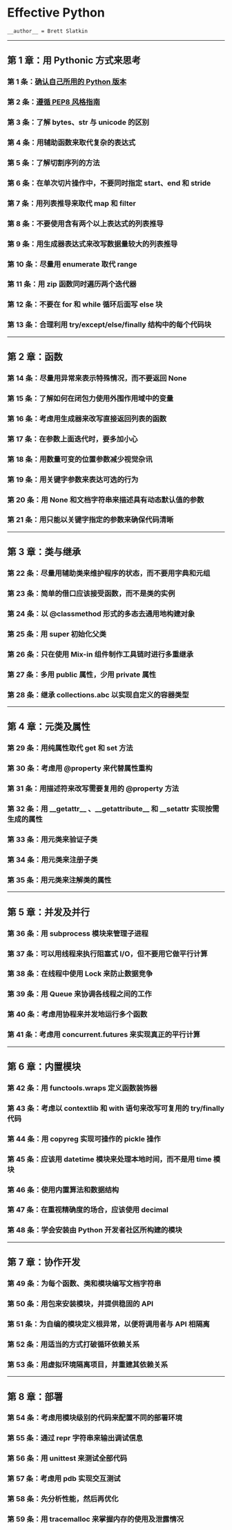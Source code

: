 # Effective Python

`__author__ = Brett Slatkin`

---

## 第 1 章：用 Pythonic 方式来思考

### 第 1 条：[确认自己所用的 Python 版本]()

### 第 2 条：[遵循 PEP8 风格指南]()

### 第 3 条：了解 bytes、str 与 unicode 的区别

### 第 4 条：用辅助函数来取代复杂的表达式

### 第 5 条：了解切割序列的方法

### 第 6 条：在单次切片操作中，不要同时指定 start、end 和 stride

### 第 7 条：用列表推导来取代 map 和 filter

### 第 8 条：不要使用含有两个以上表达式的列表推导

### 第 9 条：用生成器表达式来改写数据量较大的列表推导

### 第 10 条：尽量用 enumerate 取代 range

### 第 11 条：用 zip 函数同时遍历两个迭代器

### 第 12 条：不要在 for 和 while 循环后面写 else 块

### 第 13 条：合理利用 try/except/else/finally 结构中的每个代码块

---

## 第 2 章：函数

### 第 14 条：尽量用异常来表示特殊情况，而不要返回 None

### 第 15 条：了解如何在闭包力使用外围作用域中的变量

### 第 16 条：考虑用生成器来改写直接返回列表的函数

### 第 17 条：在参数上面迭代时，要多加小心

### 第 18 条：用数量可变的位置参数减少视觉杂讯

### 第 19 条：用关键字参数来表达可选的行为

### 第 20 条：用 None 和文档字符串来描述具有动态默认值的参数

### 第 21 条：用只能以关键字指定的参数来确保代码清晰

---

## 第 3 章：类与继承

### 第 22 条：尽量用辅助类来维护程序的状态，而不要用字典和元组

### 第 23 条：简单的借口应该接受函数，而不是类的实例

### 第 24 条：以 @classmethod 形式的多态去通用地构建对象

### 第 25 条：用 super 初始化父类

### 第 26 条：只在使用 Mix-in 组件制作工具链时进行多重继承

### 第 27 条：多用 public 属性，少用 private 属性

### 第 28 条：继承 collections.abc 以实现自定义的容器类型

---

## 第 4 章：元类及属性

### 第 29 条：用纯属性取代 get 和 set 方法

### 第 30 条：考虑用 @property 来代替属性重构

### 第 31 条：用描述符来改写需要复用的 @property 方法

### 第 32 条：用 \_\_getattr__ 、\_\_getattribute__  和 \_\_setattr 实现按需生成的属性

### 第 33 条：用元类来验证子类

### 第 34 条：用元类来注册子类

### 第 35 条：用元类来注解类的属性

---

## 第 5 章：并发及并行

### 第 36 条：用 subprocess 模块来管理子进程

### 第 37 条：可以用线程来执行阻塞式 I/O，但不要用它做平行计算

### 第 38 条：在线程中使用 Lock 来防止数据竞争

### 第 39 条：用 Queue 来协调各线程之间的工作

### 第 40 条：考虑用协程来并发地运行多个函数

### 第 41 条：考虑用 concurrent.futures 来实现真正的平行计算

---

## 第 6 章：内置模块

### 第 42 条：用 functools.wraps 定义函数装饰器

### 第 43 条：考虑以 contextlib 和 with 语句来改写可复用的 try/finally 代码

### 第 44 条：用 copyreg 实现可操作的 pickle 操作

### 第 45 条：应该用 datetime 模块来处理本地时间，而不是用 time 模块

### 第 46 条：使用内置算法和数据结构

### 第 47 条：在重视精确度的场合，应该使用 decimal

### 第 48 条：学会安装由 Python 开发者社区所构建的模块

---

## 第 7 章：协作开发

### 第 49 条：为每个函数、类和模块编写文档字符串

### 第 50 条：用包来安装模块，并提供稳固的 API

### 第 51 条：为自编的模块定义根异常，以便将调用者与 API 相隔离

### 第 52 条：用适当的方式打破循环依赖关系

### 第 53 条：用虚拟环境隔离项目，并重建其依赖关系

---

## 第 8 章：部署

### 第 54 条：考虑用模块级别的代码来配置不同的部署环境

### 第 55 条：通过 repr 字符串来输出调试信息

### 第 56 条：用 unittest 来测试全部代码

### 第 57 条：考虑用 pdb 实现交互测试

### 第 58 条：先分析性能，然后再优化

### 第 59 条：用 tracemalloc 来掌握内存的使用及泄露情况